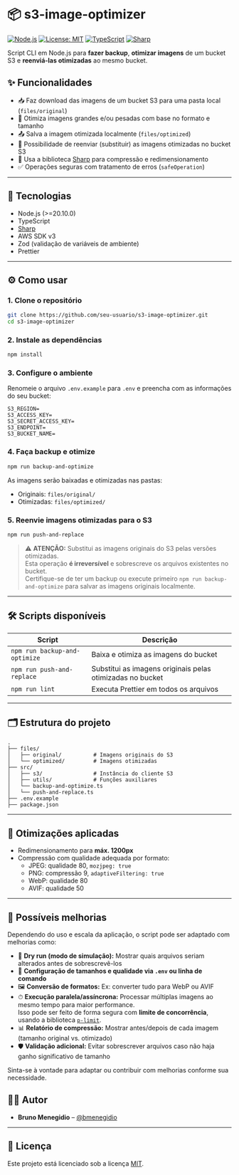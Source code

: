 # 📦 s3-image-optimizer

[![Node.js](https://img.shields.io/badge/node-%3E=20.10.0-brightgreen.svg)](https://nodejs.org)
[![License: MIT](https://img.shields.io/badge/license-MIT-blue.svg)](LICENSE)
[![TypeScript](https://img.shields.io/badge/code-TypeScript-blue.svg)](https://www.typescriptlang.org/)
[![Sharp](https://img.shields.io/badge/image%20processor-sharp-yellow.svg)](https://sharp.pixelplumbing.com/)

Script CLI em Node.js para **fazer backup**, **otimizar imagens** de um bucket S3 e **reenviá-las otimizadas** ao mesmo bucket.

## ✨ Funcionalidades

- 📥 Faz download das imagens de um bucket S3 para uma pasta local (`files/original`)
- 🧠 Otimiza imagens grandes e/ou pesadas com base no formato e tamanho
- 📤 Salva a imagem otimizada localmente (`files/optimized`)
- 🔁 Possibilidade de reenviar (substituir) as imagens otimizadas no bucket S3
- 🔧 Usa a biblioteca [Sharp](https://sharp.pixelplumbing.com/) para compressão e redimensionamento
- ✅ Operações seguras com tratamento de erros (`safeOperation`)

---

## 🚀 Tecnologias

- Node.js (>=20.10.0)
- TypeScript
- [Sharp](https://github.com/lovell/sharp)
- AWS SDK v3
- Zod (validação de variáveis de ambiente)
- Prettier

---

## ⚙️ Como usar

### 1. Clone o repositório

```bash
git clone https://github.com/seu-usuario/s3-image-optimizer.git
cd s3-image-optimizer
```

### 2. Instale as dependências

```bash
npm install
```

### 3. Configure o ambiente

Renomeie o arquivo `.env.example` para `.env` e preencha com as informações do seu bucket:

```dotenv
S3_REGION=
S3_ACCESS_KEY=
S3_SECRET_ACCESS_KEY=
S3_ENDPOINT=
S3_BUCKET_NAME=
```

### 4. Faça backup e otimize

```bash
npm run backup-and-optimize
```

As imagens serão baixadas e otimizadas nas pastas:

- Originais: `files/original/`
- Otimizadas: `files/optimized/`

### 5. Reenvie imagens otimizadas para o S3

```bash
npm run push-and-replace
```

> ⚠️ **ATENÇÃO:** Substitui as imagens originais do S3 pelas versões otimizadas.  
> Esta operação **é irreversível** e sobrescreve os arquivos existentes no bucket.  
> Certifique-se de ter um backup ou execute primeiro `npm run backup-and-optimize` para salvar as imagens originais localmente.

---

## 🛠 Scripts disponíveis

| Script                  | Descrição                                                      |
|-------------------------|----------------------------------------------------------------|
| `npm run backup-and-optimize` | Baixa e otimiza as imagens do bucket                      |
| `npm run push-and-replace`    | Substitui as imagens originais pelas otimizadas no bucket |
| `npm run lint`                | Executa Prettier em todos os arquivos                      |

---

## 🗂 Estrutura do projeto

```
.
├── files/
│   ├── original/          # Imagens originais do S3
│   └── optimized/         # Imagens otimizadas
├── src/
│   ├── s3/                # Instância do cliente S3
│   ├── utils/             # Funções auxiliares
│   └── backup-and-optimize.ts
│   └── push-and-replace.ts
├── .env.example
├── package.json
```

---

## 🧪 Otimizações aplicadas

- Redimensionamento para **máx. 1200px**
- Compressão com qualidade adequada por formato:
    - JPEG: qualidade 80, `mozjpeg: true`
    - PNG: compressão 9, `adaptiveFiltering: true`
    - WebP: qualidade 80
    - AVIF: qualidade 50

---

## 🔧 Possíveis melhorias

Dependendo do uso e escala da aplicação, o script pode ser adaptado com melhorias como:

- 🧪 **Dry run (modo de simulação):** Mostrar quais arquivos seriam alterados antes de sobrescrevê-los
- 📏 **Configuração de tamanhos e qualidade via `.env` ou linha de comando**
- 🖼 **Conversão de formatos:** Ex: converter tudo para WebP ou AVIF
- ⏱ **Execução paralela/assíncrona:** Processar múltiplas imagens ao mesmo tempo para maior performance.  
  Isso pode ser feito de forma segura com **limite de concorrência**, usando a biblioteca [`p-limit`](https://github.com/sindresorhus/p-limit).
- 📊 **Relatório de compressão:** Mostrar antes/depois de cada imagem (tamanho original vs. otimizado)
- 🛡 **Validação adicional:** Evitar sobrescrever arquivos caso não haja ganho significativo de tamanho

Sinta-se à vontade para adaptar ou contribuir com melhorias conforme sua necessidade.

## 👨‍💻 Autor

- **Bruno Menegidio** – [@bmenegidio](https://github.com/bmenegidio)

---

## 📄 Licença

Este projeto está licenciado sob a licença [MIT](LICENSE).
